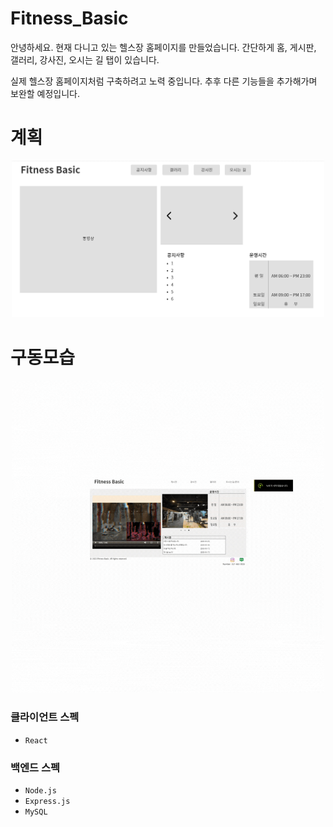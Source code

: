 # Fitness_Basic
안녕하세요. 현재 다니고 있는 헬스장 홈페이지를 만들었습니다. 간단하게 홈, 게시판, 갤러리, 강사진, 오시는 길 탭이 있습니다.

실제 헬스장 홈페이지처럼 구축하려고 노력 중입니다. 추후 다른 기능들을 추가해가며 보완할 예정입니다.

# 계획
<p align="center">
 <img src="client/src/images/Design(최종).PNG" width="500">
</p>

# 구동모습 
<p align="center">
 <img src="fitness_basic.gif" width="500">
</p>

### 클라이언트 스펙
 - `React`

### 백엔드 스펙  
 - `Node.js`
 - `Express.js`
 - `MySQL`  

